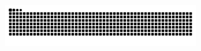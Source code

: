 <!-- ### 怕什么真理无穷，进一寸有一寸的欢喜 🌱

一个平平无奇的程序猿 😄

- 🔭 个人博客：https://au1996.gitee.io/blog/

- ⚡ 个人网站：https://www.xyob.top/

- 💬 个人微信：[Au-1996 (否定先生)](./images/xueyue.png) -->

<picture>
  <source media="(prefers-color-scheme: dark)" srcset="https://raw.githubusercontent.com/au1996/au1996/output/github-contribution-grid-snake-dark.svg" />
  <source media="(prefers-color-scheme: light)" srcset="https://raw.githubusercontent.com/au1996/au1996/output/github-contribution-grid-snake.svg" />
  <img alt="github-snake" src="https://raw.githubusercontent.com/au1996/au1996/output/github-contribution-grid-snake.svg" />
</picture>

<!-- ![Hemant Joshi Github Stats](https://github-readme-stats.vercel.app/api?username=au1996&show_icons=true&title_color=fff&icon_color=79ff97&text_color=9f9f9f&bg_color=151515&hide=["contribs"]) -->
